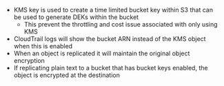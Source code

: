 - KMS key is used to create a time limited bucket key within S3 that can be used to generate DEKs within the bucket
	- This prevent the throttling and cost issue associated with only using KMS
- CloudTrail logs will show the bucket ARN instead of the KMS object when this is enabled
- When an object is replicated it will maintain the original object encryption
- If replicating plain text to a bucket that has bucket keys enabled, the object is encrypted at the destination